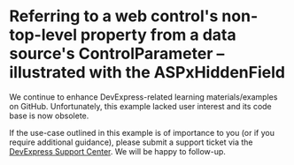
# Referring to a web control's non-top-level property from a data source's ControlParameter – illustrated with the ASPxHiddenField

We continue to enhance DevExpress-related learning materials/examples on GitHub. Unfortunately, this example lacked user interest and its code base is now obsolete.

If the use-case outlined in this example is of importance to you (or if you require additional guidance), please submit a support ticket via the [DevExpress Support Center](https://supportcenter.devexpress.com/ticket/create?followUpTo=E2035). We will be happy to follow-up.